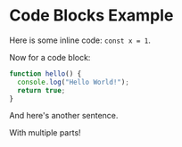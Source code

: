 # Code Blocks Example

Here is some inline code: `const x = 1`.

Now for a code block:

```javascript
function hello() {
  console.log("Hello World!");
  return true;
}
```

And here's another sentence.

With multiple parts!

